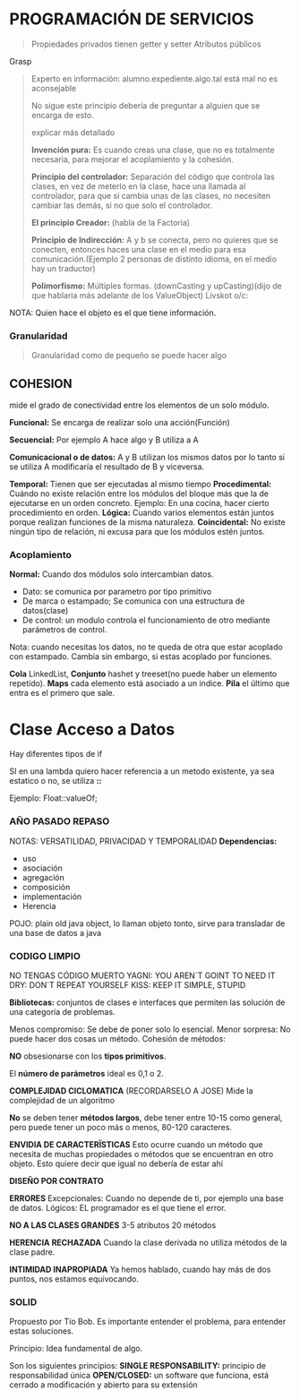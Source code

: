 # PROGRAMACIÓN DE SERVICIOS
>Propiedades privados tienen getter y setter
>Atributos públicos

Grasp
>Experto en información:
>alumno.expediente.algo.tal está mal no es aconsejable
>
>No sigue este principio debería de preguntar a alguien que se encarga de esto.
>
>explicar más detallado
>
>**Invención pura:** Es cuando creas una clase, que no es totalmente necesaria, para mejorar el acoplamiento y la cohesión.
>
>**Principio del controlador:** Separación del código que controla las clases, en vez de meterlo en la clase, hace una llamada al controlador, para que si cambia unas de las clases, no necesiten cambiar las demás, si no que solo el controlador.
>
>**El principio Creador:** (habla de la Factoria)
>
>**Principio de Indirección:** A y b se conecta, pero no quieres que se conecten, entonces haces una clase en el medio para esa comunicación.(Ejemplo 2 personas de distinto idioma, en el medio hay un traductor)
>
>**Polimorfismo:** Múltiples formas. (downCasting y upCasting)(dijo de que hablaria más adelante de los ValueObject)
>Livskot o/c: 


NOTA: Quien hace el objeto es el que tiene información.

### Granularidad
> Granularidad como de pequeño se puede hacer algo


## COHESION
mide el grado de conectividad entre los elementos de un solo módulo.

**Funcional:** Se encarga de realizar solo una acción(Función)

**Secuencial:** Por ejemplo A hace algo y B utiliza a A

**Comunicacional o de datos:** A y B utilizan los mismos datos por lo tanto si se utiliza A modificaría el resultado de B y viceversa.


**Temporal:** Tienen que ser ejecutadas al mismo tiempo
**Procedimental:** Cuándo no existe relación entre los módulos del bloque más que la de ejecutarse en un orden concreto.
Ejemplo: En una cocina, hacer cierto procedimiento en orden.
**Lógica:** Cuando varios elementos están juntos porque realizan funciones de la misma naturaleza.
**Coincidental:** No existe ningún tipo de relación, ni excusa para que los módulos estén juntos.

### Acoplamiento

**Normal:** Cuando dos módulos solo intercambian datos.
- Dato: se comunica por parametro por tipo primitivo
- De marca o estampado; Se comunica con una estructura de datos(clase)
- De control: un modulo controla el funcionamiento de otro mediante parámetros de control.


Nota: cuando necesitas los datos, no te queda de otra que estar acoplado con estampado. Cambia sin embargo, si estas acoplado por funciones.


**Cola** LinkedList,
**Conjunto** hashet y treeset(no puede haber un elemento repetido).
**Maps** cada elemento está asociado a un indice.
**Pila** el último que entra es el primero que sale.


# Clase Acceso a Datos
Hay diferentes tipos de if

SI en una lambda quiero hacer referencia a un metodo existente, ya sea estatico o no,
se utiliza **::**

Ejemplo: Float::valueOf;



### AÑO PASADO REPASO
NOTAS: VERSATILIDAD, PRIVACIDAD Y TEMPORALIDAD
**Dependencias:**
- uso
- asociación
- agregación
- composición
- implementación
- Herencia

POJO: plain old java object, lo llaman objeto tonto, sirve para transladar de una base de datos a java

### CODIGO LIMPIO
NO TENGAS CÓDIGO MUERTO
YAGNI: YOU AREN´T GOINT TO NEED IT
DRY: DON´T REPEAT YOURSELF
KISS: KEEP IT SIMPLE, STUPID

**Bibliotecas:** conjuntos de clases e interfaces que permiten las solución de una categoría de problemas.

Menos compromiso: Se debe de poner solo lo esencial.
Menor sorpresa: No puede hacer dos cosas un método.
Cohesión de métodos: 

**NO** obsesionarse con los **tipos primitivos**.

El **número de parámetros** ideal es 0,1 o 2.

**COMPLEJIDAD CICLOMATICA** (RECORDARSELO A JOSE)
Mide la complejidad de un algoritmo 

**No** se deben tener **métodos largos**, debe tener entre 10-15 como general, pero puede tener un poco más o menos, 80-120 caracteres.


**ENVIDIA DE CARACTERÏSTICAS**
Esto ocurre cuando un método que necesita de muchas propiedades o métodos que se encuentran en otro objeto.
Esto quiere decir que igual no debería de estar ahí

**DISEÑO POR CONTRATO**


**ERRORES**
Excepcionales: Cuando no depende de ti, por ejemplo una base de datos.
Lógicos: EL programador es el que tiene el error.


**NO A LAS CLASES GRANDES**
3-5 atributos
20 métodos

**HERENCIA RECHAZADA**
Cuando la clase derivada no utiliza métodos de la clase padre.

**INTIMIDAD INAPROPIADA**
Ya hemos hablado, cuando hay más de dos puntos, nos estamos equivocando.

### SOLID
Propuesto por Tío Bob.
Es importante entender el problema, para entender estas soluciones.

Principio: Idea fundamental de algo.

Son los siguientes principios:
**SINGLE RESPONSABILITY:** principio de responsabilidad única
**OPEN/CLOSED:** un software que funciona, está cerrado a modificación y abierto para su extensión
